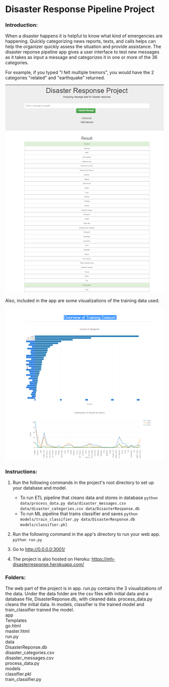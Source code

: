 # Disaster Response Pipeline Project

### Introduction:
When a disaster happens it is helpful to know what kind of emergencies are happening.  Quickly categorizing news reports, texts, and calls helps can help the organizer quickly assess the situation and provide assistance.  The disaster reponse pipeline app gives a user interface to test new messages as it takes as input a message and categorizes it in one or more of the 36 categories.  

For example, if you typed "I felt multiple tremors", you would have the 2 categories "related" and "earthquake" returned.

![Alt text](Screenshot1.PNG?raw=true)

Also, included in the app are some visualizations of the training data used.

![Alt text](Screenshot2.PNG?raw=true)

### Instructions:
1. Run the following commands in the project's root directory to set up your database and model.

    - To run ETL pipeline that cleans data and stores in database
        `python data/process_data.py data/disaster_messages.csv data/disaster_categories.csv data/DisasterResponse.db`
    - To run ML pipeline that trains classifier and saves
        `python models/train_classifier.py data/DisasterResponse.db models/classifier.pkl`

2. Run the following command in the app's directory to run your web app.
    `python run.py`

3. Go to http://0.0.0.0:3001/
4. The project is also hosted on Heroku: https://mh-disasterresponse.herokuapp.com/

### Folders:
The web part of the project is in app.  run.py contains the 3 visualizations of the data.
Under the data folder are the csv files with initial data and a database file, DisasterReponse.db, with cleaned data.  process_data.py cleans the initial data.
In models, classifier is the trained model and train_classifier trained the model.  
app  
    Templates  
        go.html  
        master.html  
    run.py  
data  
    DisasterReponse.db  
    disaster_categories.csv  
    disaster_messages.csv  
    process_data.py  
models  
    classifier.pkl  
    train_classifier.py  
    


